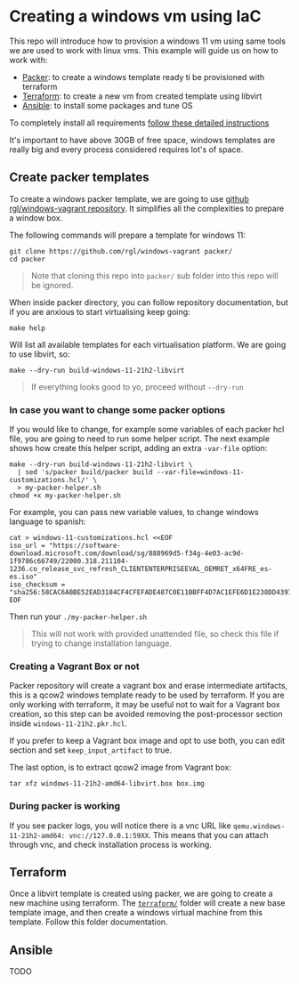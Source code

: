 # Creating a windows vm using IaC

This repo will introduce how to provision a windows 11 vm using same tools we
are used to work with linux vms. This example will guide us on how to work with:

* [Packer](https://www.packer.io/): to create a windows template ready ti be provisioned with terraform
* [Terraform](https://www.terraform.io/): to create a new vm from created template using libvirt
* [Ansible](https://www.ansible.com/): to install some packages and tune OS

To completely install all requirements [follow these detailed
instructions](docs/requirements.md)

It's important to have above 30GB of free space, windows templates are really
big and every process considered requires lot's of space.

## Create packer templates

To create a windows packer template, we are going to use [github
rgl/windows-vagrant repository](https://github.com/rgl/windows-vagrant). It
simplifies all the complexities to prepare a window box. 

The following commands will prepare a template for windows 11:

```
git clone https://github.com/rgl/windows-vagrant packer/
cd packer
```
> Note that cloning this repo into `packer/` sub folder into this repo will be
> ignored.

When inside packer directory, you can follow repository documentation, but if
you are anxious to start virtualising keep going:

```
make help
```

Will list all available templates for each virtualisation platform. We are going
to use libvirt, so:

```
make --dry-run build-windows-11-21h2-libvirt
```
> If everything looks good to yo, proceed without `--dry-run`


### In case you want to change some packer options

If you would like to change, for example some variables of each packer hcl file,
you are going to need to run some helper script. The next example shows how
create this helper script, adding an extra `-var-file` option:

```
make --dry-run build-windows-11-21h2-libvirt \
  | sed 's/packer build/packer build --var-file=windows-11-customizations.hcl/' \
  > my-packer-helper.sh
chmod +x my-packer-helper.sh
```

For example, you can pass new variable values, to change windows language to
spanish:

```
cat > windows-11-customizations.hcl <<EOF
iso_url = "https://software-download.microsoft.com/download/sg/888969d5-f34g-4e03-ac9d-1f9786c66749/22000.318.211104-1236.co_release_svc_refresh_CLIENTENTERPRISEEVAL_OEMRET_x64FRE_es-es.iso"
iso_checksum = "sha256:58CAC6ABBE52EAD3184CF4CFEFADE487C0E11BBFF4D7AC1EFE6D1E238DD43971"
EOF
```

Then run your `./my-packer-helper.sh`

> This will not work with provided unattended file, so check this file if trying
> to change installation language.

### Creating a Vagrant Box or not

Packer repository will create a vagrant box and erase intermediate artifacts,
this is a qcow2 windows template ready to be used by terraform. If you are only
working with terraform, it may be useful not to wait for a Vagrant box creation,
so this step can be avoided removing the post-processor section inside
`windows-11-21h2.pkr.hcl`.

If you prefer to keep a Vagrant box image and opt to use both, you can edit
section and set `keep_input_artifact` to true.

The last option, is to extract qcow2 image from Vagrant box:

```
tar xfz windows-11-21h2-amd64-libvirt.box box.img
```

### During packer is working

If you see packer logs, you will notice there is a vnc URL like
`qemu.windows-11-21h2-amd64: vnc://127.0.0.1:59XX`. This means that you can
attach through vnc, and check installation process is working.

## Terraform

Once a libvirt template is created using packer, we are going to create a new
machine using terraform. The [`terraform/`](./terraform) folder will create a
new base template image, and then create a windows virtual machine from this
template. Follow this folder documentation.

## Ansible

TODO
